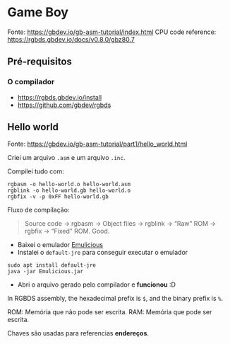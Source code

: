 # Game Boy

Fonte: https://gbdev.io/gb-asm-tutorial/index.html
CPU code reference: https://rgbds.gbdev.io/docs/v0.8.0/gbz80.7

## Pré-requisitos

### O compilador
- https://rgbds.gbdev.io/install
- https://github.com/gbdev/rgbds

## Hello world

Fonte: https://gbdev.io/gb-asm-tutorial/part1/hello_world.html

Criei um arquivo `.asm` e um arquivo `.inc`.

Compilei tudo com:

```shell
rgbasm -o hello-world.o hello-world.asm
rgblink -o hello-world.gb hello-world.o
rgbfix -v -p 0xFF hello-world.gb
```

Fluxo de compilação:

> Source code → rgbasm → Object files → rgblink → “Raw” ROM → rgbfix → “Fixed” ROM. Good.

- Baixei o emulador [Emulicious](https://emulicious.net/downloads/)
- Instalei o `default-jre` para conseguir executar o emulador

```shell
sudo apt install default-jre
java -jar Emulicious.jar
```

- Abri o arquivo gerado pelo compilador e **funcionou** :D

In RGBDS assembly, the hexadecimal prefix is `$`, and the binary prefix is `%`.

ROM: Memória que não pode ser escrita.
RAM: Memória que pode ser escrita.

Chaves são usadas para referencias **endereços**.

